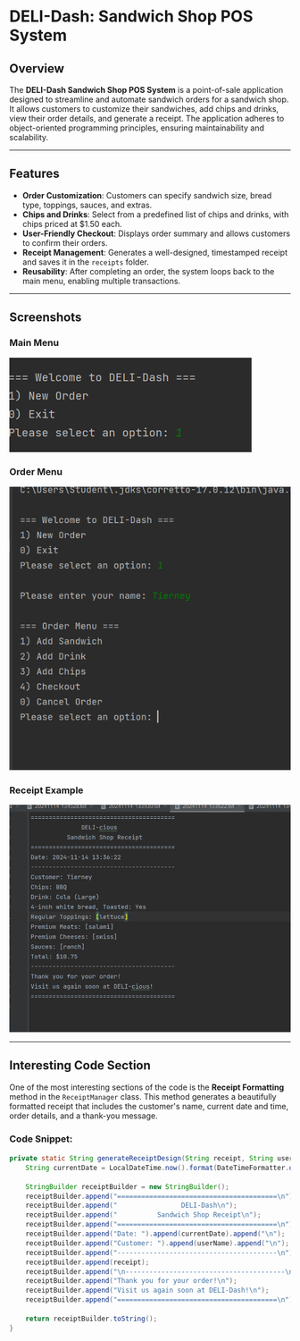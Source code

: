 # DELI-Dash: Sandwich Shop POS System

## Overview

The **DELI-Dash Sandwich Shop POS System** is a point-of-sale application designed to streamline and automate sandwich orders for a sandwich shop. It allows customers to customize their sandwiches, add chips and drinks, view their order details, and generate a receipt. The application adheres to object-oriented programming principles, ensuring maintainability and scalability.

---

## Features

- **Order Customization**: Customers can specify sandwich size, bread type, toppings, sauces, and extras.
- **Chips and Drinks**: Select from a predefined list of chips and drinks, with chips priced at $1.50 each.
- **User-Friendly Checkout**: Displays order summary and allows customers to confirm their orders.
- **Receipt Management**: Generates a well-designed, timestamped receipt and saves it in the `receipts` folder.
- **Reusability**: After completing an order, the system loops back to the main menu, enabling multiple transactions.

---

## Screenshots

### Main Menu
![Main Menu](src/screenshots/main_menu.png)

### Order Menu
![Order Menu](src/screenshots/order_menu.png)

### Receipt Example
![Receipt Example](src/screenshots/receipt_example.png)

---

## Interesting Code Section

One of the most interesting sections of the code is the **Receipt Formatting** method in the `ReceiptManager` class. This method generates a beautifully formatted receipt that includes the customer's name, current date and time, order details, and a thank-you message.

### Code Snippet:
```java
private static String generateReceiptDesign(String receipt, String userName) {
    String currentDate = LocalDateTime.now().format(DateTimeFormatter.ofPattern("yyyy-MM-dd HH:mm:ss"));

    StringBuilder receiptBuilder = new StringBuilder();
    receiptBuilder.append("========================================\n");
    receiptBuilder.append("                DELI-Dash\n");
    receiptBuilder.append("          Sandwich Shop Receipt\n");
    receiptBuilder.append("========================================\n");
    receiptBuilder.append("Date: ").append(currentDate).append("\n");
    receiptBuilder.append("Customer: ").append(userName).append("\n");
    receiptBuilder.append("----------------------------------------\n");
    receiptBuilder.append(receipt);
    receiptBuilder.append("\n----------------------------------------\n");
    receiptBuilder.append("Thank you for your order!\n");
    receiptBuilder.append("Visit us again soon at DELI-Dash!\n");
    receiptBuilder.append("========================================\n");

    return receiptBuilder.toString();
}
